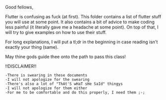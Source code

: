 Good fellows,

Flutter is confusing as fuck (at first).
This folder contains a list of flutter stuff you will use at some point.
It also contains a bit of advice to make coding less painful
    (it literally gave me a headache at some point).
On top of that, I will try to give examples on how to use their stuff.

For long explanations, I will put a tl;dr in the beginning in case reading isn't exactly your thing (same).

May thine gods guide thee onto the path to pass this class!

!!DISCLAIMER!!

    -There is swearing in these documents
    -I will not apologize for the swearing
    -There's also a lot of "ThAt'S wHaT sHe SaId" thingys
    -I will not apologize for them either
    -For me to be comfortable and do this properly, I need them ;-;
